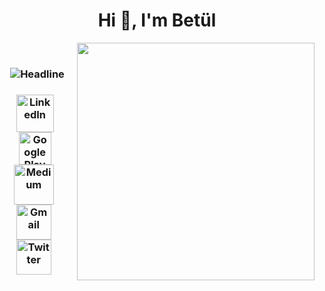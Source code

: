 <h1 align="center">Hi 👋, I'm Betül</h1>


<img align="right" src="https://media.giphy.com/media/v1.Y2lkPTc5MGI3NjExMTExZTJjMmM2NTI3NmNkZGYwYWRkYzlmZmYxZTZlY2FkYWRiZTE2YiZjdD1n/RCtKcMeeIlIFskmH7C/giphy.gif" width='380'/><br/>

<h3 align="center">
<img src="https://readme-typing-svg.herokuapp.com?font=Kalam&size=40&color=30DC72&center=true&vCenter=true&width=600&height=60&lines=I'm+An+Android+Developer;I'm+A+Computer+Engineer" alt="Headline" />
  </h3>

<h3 align="center">
<a href="https://linkedin.com/in/betulantep"><img src="https://img.icons8.com/fluency/96/null/linkedin.png" alt="LinkedIn" width="60" align="center"/></a>&nbsp&nbsp
<a href="https://play.google.com/store/apps/developer?id=Bet%C3%BCl+Antep"><img src="https://img.icons8.com/fluency/96/null/google-play-store-new.png" alt="Google Play Store" width="52" align="center"/></a>&nbsp&nbsp
<a href="https://medium.com/@betulantep"><img src="https://img.icons8.com/glyph-neue/64/null/medium-logo.png" alt="Medium" width="64" align="center"/></a>&nbsp&nbsp&nbsp
<a href="mailto:betulantep0@gmail.com"><img src="https://img.icons8.com/fluency/96/null/gmail-new.png" alt="Gmail" width="56" align="center"/></a>&nbsp&nbsp&nbsp
<a href="https://twitter.com/betulantep"><img src="https://img.icons8.com/fluency/96/null/twitter.png" alt="Twitter" width="56" align="center"/></a>&nbsp&nbsp&nbsp
</h3>


